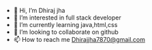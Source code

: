 - 👋 Hi, I’m Dhiraj jha
- 👀 I’m interested in full stack developer
- 🌱 I’m currently learning java,html,css
- 💞️ I’m looking to collaborate on github
- 📫 How to reach me Dhirajjha7870@gmail.com

<!---
01Dhiraj/01Dhiraj is a ✨ special ✨ repository because its `README.md` (this file) appears on your GitHub profile.
You can click the Preview link to take a look at your changes.
--->

